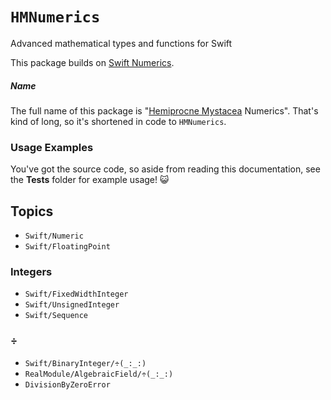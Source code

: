 # ``HMNumerics``

Advanced mathematical types and functions for Swift

This package builds on [Swift Numerics](https://github.com/apple/swift-numerics).

##### Name

The full name of this package is "[Hemiprocne Mystacea](https://en.wikipedia.org/wiki/Moustached_treeswift) Numerics". That's kind of long, so it's shortened in code to `HMNumerics`.

### Usage Examples

You've got the source code, so aside from reading this documentation, see the **Tests** folder for example usage! 😺

## Topics

- ``Swift/Numeric``
- ``Swift/FloatingPoint``

### Integers

- ``Swift/FixedWidthInteger``
- ``Swift/UnsignedInteger``
- ``Swift/Sequence``

### ÷
- ``Swift/BinaryInteger/÷(_:_:)``
- ``RealModule/AlgebraicField/÷(_:_:)``
- ``DivisionByZeroError``
